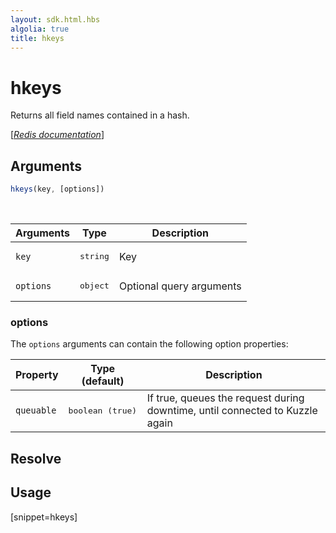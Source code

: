 ```yaml
---
layout: sdk.html.hbs
algolia: true
title: hkeys
---
```


# hkeys


Returns all field names contained in a hash.

[[_Redis documentation_]](https://redis.io/commands/hkeys)

## Arguments

```js
hkeys(key, [options])

```

<br/>

| Arguments    | Type    | Description |
|--------------|---------|-------------|
| `key` | <pre>string</pre> | Key |
| ``options`` | <pre>object</pre> | Optional query arguments |

### options

The `options` arguments can contain the following option properties:

| Property   | Type (default)   | Description                       |
| ---------- | ------- | --------------------------------- |
| `queuable` | <pre>boolean (true)</pre> | If true, queues the request during downtime, until connected to Kuzzle again |

## Resolve

## Usage

[snippet=hkeys]
